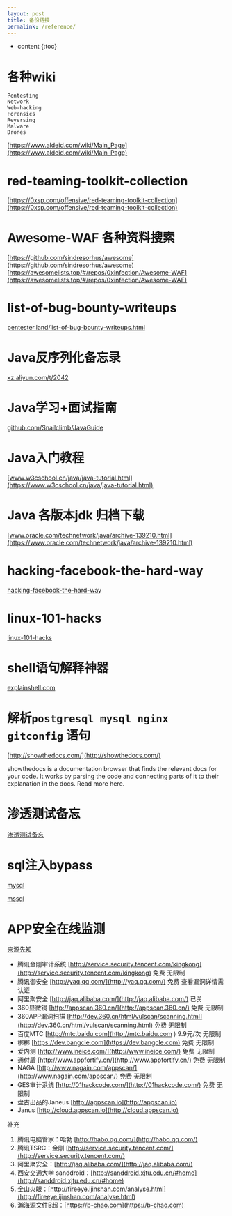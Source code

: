```yaml
---
layout: post
title: 备份链接
permalink: /reference/
---
```


* content
{:toc}

各种wiki
===


    Pentesting
    Network
    Web-hacking
    Forensics
    Reversing
    Malware
    Drones


[https://www.aldeid.com/wiki/Main_Page](https://www.aldeid.com/wiki/Main_Page)

red-teaming-toolkit-collection
===
[https://0xsp.com/offensive/red-teaming-toolkit-collection](https://0xsp.com/offensive/red-teaming-toolkit-collection)

Awesome-WAF  各种资料搜索
===
[https://github.com/sindresorhus/awesome](https://github.com/sindresorhus/awesome)
[https://awesomelists.top/#/repos/0xinfection/Awesome-WAF](https://awesomelists.top/#/repos/0xinfection/Awesome-WAF)

list-of-bug-bounty-writeups
====
[pentester.land/list-of-bug-bounty-writeups.html](https://pentester.land/list-of-bug-bounty-writeups.html)

Java反序列化备忘录
====
[xz.aliyun.com/t/2042](https://xz.aliyun.com/t/2042)

Java学习+面试指南
====
[github.com/Snailclimb/JavaGuide](https://github.com/Snailclimb/JavaGuide)

Java入门教程
====
[www.w3cschool.cn/java/java-tutorial.html](https://www.w3cschool.cn/java/java-tutorial.html)

Java 各版本jdk 归档下载
===
[www.oracle.com/technetwork/java/archive-139210.html](https://www.oracle.com/technetwork/java/archive-139210.html)

hacking-facebook-the-hard-way
===
[hacking-facebook-the-hard-way](https://www.symbo1.com/articles/2019/05/21/hacking-facebook-the-hard-way.html)

linux-101-hacks
===
[linux-101-hacks](https://wrfly.gitbooks.io/linux-101-hacks/content/)

shell语句解释神器
===
[explainshell.com](https://explainshell.com/)

解析`postgresql mysql nginx gitconfig` 语句
===
[http://showthedocs.com/](http://showthedocs.com/)

showthedocs is a documentation browser that finds the relevant docs for your code. It works by parsing the code and connecting parts of it to their explanation in the docs. Read more here.

渗透测试备忘
===
[渗透测试备忘](https://github.com/Ridter/Intranet_Penetration_Tips)

sql注入bypass
===
[mysql](https://github.com/aleenzz/MYSQL_SQL_BYPASS_WIKI)

[mssql](https://github.com/aleenzz/MSSQL_SQL_BYPASS_WIKI)

APP安全在线监测
===
[来源先知](https://xz.aliyun.com/t/519)

- 腾讯金刚审计系统 [http://service.security.tencent.com/kingkong](http://service.security.tencent.com/kingkong) 免费 无限制
- 腾讯御安全 [http://yaq.qq.com/](http://yaq.qq.com/) 免费 查看漏洞详情需认证
- 阿里聚安全 [http://jaq.alibaba.com/](http://jaq.alibaba.com/) 已关
- 360显微镜 [http://appscan.360.cn/](http://appscan.360.cn/) 免费 无限制
- 360APP漏洞扫描 [http://dev.360.cn/html/vulscan/scanning.html](http://dev.360.cn/html/vulscan/scanning.html) 免费 无限制
- 百度MTC [http://mtc.baidu.com](http://mtc.baidu.com ) 9.9元/次 无限制
- 梆梆 [https://dev.bangcle.com](https://dev.bangcle.com) 免费 无限制
- 爱内测 [http://www.ineice.com/](http://www.ineice.com/) 免费 无限制
- 通付盾 [http://www.appfortify.cn/](http://www.appfortify.cn/) 免费 无限制
- NAGA [http://www.nagain.com/appscan/](http://www.nagain.com/appscan/) 免费 无限制
- GES审计系统 [http://01hackcode.com/](http://01hackcode.com/) 免费 无限制
- 盘古出品的Janeus [http://appscan.io](http://appscan.io)
- Janus [http://cloud.appscan.io](http://cloud.appscan.io)

补充

1. 腾讯电脑管家：哈勃 [http://habo.qq.com/](http://habo.qq.com/)
2. 腾讯TSRC：金刚 [http://service.security.tencent.com/](http://service.security.tencent.com/)
3. 阿里聚安全：[http://jaq.alibaba.com/](http://jaq.alibaba.com/)
4. 西安交通大学 sanddroid：[http://sanddroid.xjtu.edu.cn/#home](http://sanddroid.xjtu.edu.cn/#home)
5. 金山火眼：[http://fireeye.ijinshan.com/analyse.html](http://fireeye.ijinshan.com/analyse.html)
6. 瀚海源文件B超：[https://b-chao.com](https://b-chao.com)
